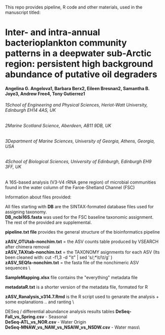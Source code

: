 This repo provides pipeline, R code and other materials, used in the manuscript titled:
# Inter- and intra-annual bacterioplankton community patterns in a deepwater sub-Arctic region: persistent high background abundance of putative oil degraders

#### Angelina G. Angelova1, Barbara Berx2, Eileen Bresnan2, Samantha B. Joye3, Andrew Free4, Tony Gutierrez1

###### 1School of Engineering and Physical Sciences, Heriot-Watt University, Edinburgh EH14 4AS, UK
###### 2Marine Scotland Science, Aberdeen, AB11 9DB, UK
###### 3Department of Marine Sciences, University of Georgia, Athens, Georgia, USA
###### 4School of Biological Sciences, University of Edinburgh, Edinburgh EH9 3FF, UK

A 16S-based analysis (V3-V4 rRNA gene region) of microbial communities found in the water column of the Faroe-Shetland Channel (FSC)



Information about files provided:

All files starting with **DB** are the SINTAX-formated database files used for assigning taxonomy. \
**DB_ncbi16S.fasta** was used for the FSC baseline taxonomic assignment. The rest of the provided are supplemental.

**pipeline.txt file** provides the general structure of the bioinformatics pipeline

**zASV_OTUtab-nonchim.txt** = the ASV counts table produced by VSEARCH after chimera removal \
**zASV_TAXtab-nonchim.txt** = the TAXONOMY asignments for each ASV (Its been cleaned with: cut -f1,3 -d "\t" | sed 's/;*\t/\t/g' ) \
**zASV_SEQfa-nonchim.txt** = the fasta file of the nonchimeric ASV sequences \

**SampleMapping.xlsx** file contains the "everything" metadata file

**metadataR.txt** is a shorter version of the metadata file, formated for R

**zASV_Ranalysis_v314.7.Rmd** is the R script used to genarate the analysis + some explanations .. and ranting  \

DESeq / differential abundance analysis results tables
**DeSeq-Fall_vs_Spring.csv** - Seasonal \
**DeSeq-ATL_vs_NOR.csv** - Water Origin \
**DeSeq-MNAW_vs_NAW_vs_NSAIW_vs_NSDW.csv** - Water mass\
